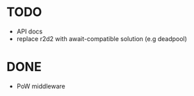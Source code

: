 # TODO

- API docs
- replace r2d2 with await-compatible solution (e.g deadpool)

# DONE

- PoW middleware
